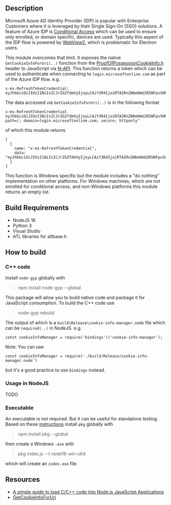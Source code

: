 ## Description

Microsoft Azure AD Identity Provider (IDP) is popular with Enterprise Customers where it is leveraged by their Single Sign-On (SSO) solutions. A feature of Azure IDP is [Conditional Access](https://learn.microsoft.com/en-us/defender-cloud-apps/proxy-deployment-aad) which can be used to ensure only enrolled, or domain specific, devices are used. Typically this aspect of the IDP flow is powered by [WebView2](https://developer.microsoft.com/en-us/microsoft-edge/webview2/), which is problematic for Electron users.

This module overcomes that limit. It exposes the native `GetCookieInfoForUri(..)` function from the [ProofOfPossessionCookieInfo.h](https://learn.microsoft.com/en-us/windows/win32/api/proofofpossessioncookieinfo/) header to JavaScript via [N-API](https://nodejs.org/api/n-api.html). This function returns a token which can be used to authenticate when connecting to `login.microsoftonline.com` as part of the Azure IDP flow. e.g.

    x-ms-RefreshTokenCredential: eyJhbGciOiJIUzI1NiIsICJrZGZfdmVyIjoyLCAiY3R4IjoiRTA2RnZWbm9mU2RSNFpvSHNxWjlIOWsyeVdTTGVETHAifQ

The data accessed via `GetCookieInfoForUri(..)` is in the following format

    x-ms-RefreshTokenCredential eyJhbGciOiJIUzI1NiIsICJrZGZfdmVyIjoyLCAiY3R4IjoiRTA2RnZWbm9mU2RSNFpvSHNxWjlIOWsyeVdTTGVETHAifQ; path=/; domain=login.microsoftonline.com; secure; httponly"

of which this module returns

    [
      {
        name: "x-ms-RefreshTokenCredential",
        data: "eyJhbGciOiJIUzI1NiIsICJrZGZfdmVyIjoyLCAiY3R4IjoiRTA2RnZWbm9mU2RSNFpvSHNxWjlIOWsyeVdTTGVETHAifQ"
      }
    ]

This function is Windows specific but the module includes a "do nothing" implementation on other platforms. For Windows machines, which are not enrolled for conditional access, and non-Windows platforms this module returns an empty list.

## Build Requirements

* NodeJS 16
* Python 3
* Visual Studio
* ATL libraries for altbase.h

## How to build

### C++ code

Install `node-gyp` globally with

> npm install node-gyp --global

This package will allow you to build native code and package it for JavaScript consumption. To build the C++ code use

> node-gyp rebuild

The output of which is a `build\Release\cookie-info-manager.node` file which can be `required(..)` in NodeJS. e.g.

    const cookieInfoManager = require('bindings')('cookie-info-manager');

Note: You can use 

    const cookieInfoManager = require('./build/Release/cookie-info-manager.node')

but it's a good practice to use `bindings` instead.

### Usage in NodeJS

TODO

### Executable

An executable is not required. But it can be useful for standalone testing. Based on these [instructions](https://medium.com/jspoint/how-to-create-an-executable-exe-file-from-javascript-code-using-node-js-45154ba4de20) install `pkg` globally with

> npm install pkg --global

then create a Windows `.exe` with

> pkg index.js --t node16-win-x64

which will create an `index.exe` file. 

## Resources

* [A simple guide to load C/C++ code into Node.js JavaScript Applications](https://medium.com/jspoint/a-simple-guide-to-load-c-c-code-into-node-js-javascript-applications-3fcccf54fd32)
* [GetCookieInfoForUri](https://learn.microsoft.com/en-us/windows/win32/api/proofofpossessioncookieinfo/nf-proofofpossessioncookieinfo-iproofofpossessioncookieinfomanager-getcookieinfoforuri)